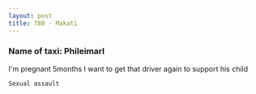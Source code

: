 ```yaml
---
layout: post
title: 780 - Makati
---
```


### Name of taxi: Phileimarl

I'm pregnant 5months I want to get that driver again to support his child

```Sexual assault```
